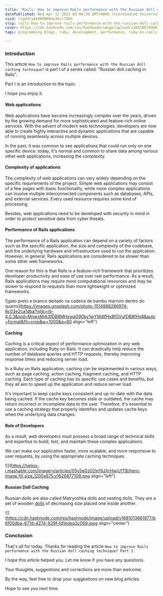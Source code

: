 ```yaml
---
title: "Rails: How to improve Rails performance with the Russian doll caching technique? [Part I - Introduction]"
datePublished: Wed Apr 12 2023 03:00:59 GMT+0000 (Coordinated Universal Time)
cuid: clgd3ty8k000909mp3ksl7989
slug: rails-how-to-improve-rails-performance-with-the-russian-doll-caching-technique-part-i
cover: https://cdn.hashnode.com/res/hashnode/image/upload/v1681007048031/a14b63c7-c581-4af7-a767-e8243db7c39f.jpeg
tags: programming-blogs, ruby, development, performance, ruby-on-rails

---
```


### Introduction

This article `How to improve Rails performance with the Russian doll caching technique?` is part I of a series called: "Russian doll caching in Rails".

Part I is an introduction to the topic.

I hope you enjoy it.

#### Web applications

Web applications have become increasingly complex over the years, driven by the growing demand for more sophisticated and feature-rich online services. With the advent of modern web technologies, developers are now able to create highly interactive and dynamic applications that are capable of running seamlessly across multiple devices.

In the past, it was common to see applications that could run only on one specific device. today, it's normal and common to share data among various other web applications, increasing the complexity.

#### Complexity of applications

The complexity of web applications can vary widely depending on the specific requirements of the project. Simple web applications may consist of a few pages with basic functionality, while more complex applications can involve multiple interconnected components such as databases, APIs, and external services. Every used resource requires some kind of processing.

Besides, web applications need to be developed with security in mind in order to protect sensitive data from cyber threats.

#### Performance of Rails applications

The performance of a Rails application can depend on a variety of factors such as the specific application, the size and complexity of the codebase, and the underlying hardware and infrastructure used to run the application. However, in general, Rails applications are considered to be slower than some other web frameworks.

One reason for this is that Rails is a feature-rich framework that prioritizes developer productivity and ease of use over raw performance. As a result, Rails applications may require more computational resources and may be slower to respond to requests than more lightweight or optimized frameworks.

![gato preto e branco deitado na cadeira de bambu marrom dentro do quarto](https://images.unsplash.com/photo-1514888286974-6c03e2ca1dba?ixlib=rb-4.0.3&ixid=MnwxMjA3fDB8MHxwaG90by1wYWdlfHx8fGVufDB8fHx8&auto=format&fit=crop&w=1000&q=80 align="left")

#### Caching

Caching is a critical aspect of performance optimization in any web application, including Ruby on Rails. It can drastically help reduce the number of database queries and HTTP requests, thereby improving response times and reducing server load.

In a Ruby on Rails application, caching can be implemented in various ways, such as page caching, action caching, fragment caching, and HTTP caching. Each type of caching has its specific use cases and benefits, but they all aim to speed up the application and reduce server load.

It's important to keep cache keys consistent and up-to-date with the data being cached. If the cache key becomes stale or outdated, the cache may return incorrect or incomplete data to the user. Therefore, it's essential to use a caching strategy that properly identifies and updates cache keys when the underlying data changes.

#### Role of Developers

As a result, web developers must possess a broad range of technical skills and expertise to build, test, and maintain these complex applications.

We can make our application faster, more scalable, and more responsive to user requests, by using the appropriate caching techniques.

![](https://helios-i.mashable.com/imagery/articles/05y5eGz02le19JXrHwiU1TB/hero-image.fill.size_1200x675.v1626877109.png align="left")

#### Russian Doll Caching

Russian dolls are also called Matryoshka dolls and nesting dolls. They are a set of wooden [dolls](https://en.wikipedia.org/wiki/Doll) of decreasing size placed one inside another.

![](https://cdn.hashnode.com/res/hashnode/image/upload/v1681013661977/b6f00dba-671d-4274-929f-fd1edea3c069.jpeg align="center")

### Conclusion

That's all for today. Thanks for reading the article `How to improve Rails performance with the Russian doll caching technique? Part I.`

I hope this article helped you. Let me know if you have any questions.

Your thoughts, suggestions and corrections are more than welcome.

By the way, feel free to drop your suggestions on new blog articles.

Hope to see you next time.